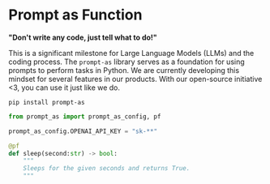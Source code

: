 # Prompt as Function
**"Don't write any code, just tell what to do!"**

This is a significant milestone for Large Language Models (LLMs) and the coding process. The `prompt-as` library serves as a foundation for using prompts to perform tasks in Python. We are currently developing this mindset for several features in our products. With our open-source initiative <3, you can use it just like we do.


```console
pip install prompt-as
```


```python
from prompt_as import prompt_as_config, pf 

prompt_as_config.OPENAI_API_KEY = "sk-**"

@pf
def sleep(second:str) -> bool:
    """
    Sleeps for the given seconds and returns True.
    """


```